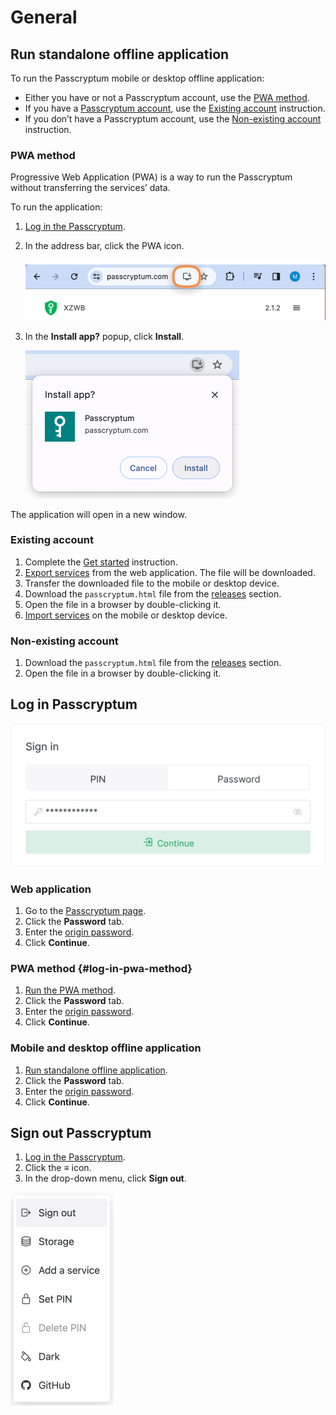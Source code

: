 # General

## Run standalone offline application

To run the Passcryptum mobile or desktop offline application:

- Either you have or not a Passcryptum account, use the [PWA method](#pwa-method).
- If you have a [Passcryptum account](../overview/glossary.md#passcryptum-account), use the [Existing account](#existing-account) instruction.
- If you don’t have a Passcryptum account, use the [Non-existing account](#non-existing-account) instruction.

### PWA method

Progressive Web Application (PWA) is a way to run the Passcryptum without transferring the services’ data.

To run the application:

1. [Log in the Passcryptum](general.md#log-in-passcryptum).
1. In the address bar, click the PWA icon.

   ![The PWA icon in the address bar](../images/pwa/install-icon.png 'The PWA icon in the address bar')

1. In the <b>Install app?</b> popup, click <b>Install</b>.

   ![The Install app? popup](../images/pwa/install-window.png 'The Install app? popup')

The application will open in a new window.

### Existing account

1. Complete the [Get started](../overview/get-started.md) instruction.
1. [Export services](storage.md#export-services) from the web application. The file will be downloaded.
1. Transfer the downloaded file to the mobile or desktop device.
1. Download the `passcryptum.html` file from the [releases](https://github.com/nelkor/passcryptum/releases) section.
1. Open the file in a browser by double-clicking it.
1. [Import services](storage.md#import-services) on the mobile or desktop device.

### Non-existing account

1. Download the `passcryptum.html` file from the [releases](https://github.com/nelkor/passcryptum/releases) section.
1. Open the file in a browser by double-clicking it.

## Log in Passcryptum

![The main page. The password tab with the entered origin password](../images/general/sign-in-password.png 'The main page. The password tab with the entered origin password')

### Web application

1. Go to the [Passcryptum page](https://passcryptum.com/).
1. Click the <b>Password</b> tab.
1. Enter the [origin password](../overview/glossary.md#origin-password).
1. Click <b>Continue</b>.

### PWA method {#log-in-pwa-method}

1. [Run the PWA method](#pwa-method).
1. Click the <b>Password</b> tab.
1. Enter the [origin password](../overview/glossary.md#origin-password).
1. Click <b>Continue</b>.

### Mobile and desktop offline application

1. [Run standalone offline application](#run-standalone-offline-application).
1. Click the <b>Password</b> tab.
1. Enter the [origin password](../overview/glossary.md#origin-password).
1. Click <b>Continue</b>.

## Sign out Passcryptum

1. [Log in the Passcryptum](#log-in-passcryptum).
1. Click the <b>≡</b> icon.
1. In the drop-down menu, click <b>Sign out</b>.

![The application menu. The Sign out item](../images/general/sign-out-menu-item.png 'The application menu. The Sign out item')
